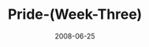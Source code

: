 ---
layout: music 
title: "Pride-(Week-Three)"
series: "Pride"
date: 2008-06-25 
description: ""
audio: "http://s3.amazonaws.com/crossroadsaudiomessages/Pride_03_06-22-08_Tome_webaudio.mp3"
audio-duration: "38:50"
---